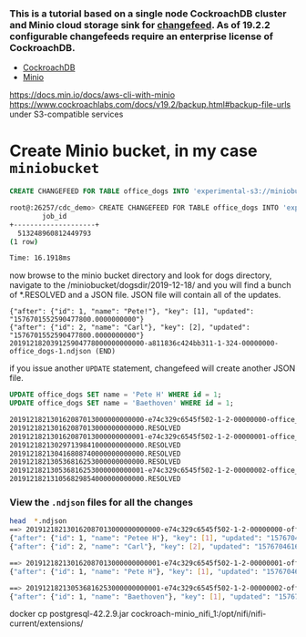 ### This is a tutorial based on a single node CockroachDB cluster and Minio cloud storage sink for [changefeed](https://www.cockroachlabs.com/docs/stable/change-data-capture.html#create-a-changefeed-connected-to-a-cloud-storage-sink). As of 19.2.2 configurable changefeeds require an enterprise license of CockroachDB.

 - [CockroachDB](https://www.cockroachlabs.com/docs/stable/enterprise-licensing.html)
 - [Minio](https://hub.docker.com/r/minio/minio/)

https://docs.min.io/docs/aws-cli-with-minio
https://www.cockroachlabs.com/docs/v19.2/backup.html#backup-file-urls under S3-compatible services

# Create Minio bucket, in my case `miniobucket`

```sql
CREATE CHANGEFEED FOR TABLE office_dogs INTO 'experimental-s3://miniobucket/dogs?AWS_ACCESS_KEY_ID=miniominio&AWS_SECRET_ACCESS_KEY=miniominio13&AWS_ENDPOINT=http://minio:9000' with updated, resolved='10s';
```

```bash
root@:26257/cdc_demo> CREATE CHANGEFEED FOR TABLE office_dogs INTO 'experimental-s3://miniobucket/dogs?AWS_ACCESS_KEY_ID=miniominio&AWS_SECRET_ACCESS_KEY=miniominio13&AWS_ENDPOINT=http://minio:9000' with updated, resolved='10s';
        job_id
+--------------------+
  513248960812449793
(1 row)

Time: 16.1918ms
```

now browse to the minio bucket directory and look for dogs directory, navigate to the /miniobucket/dogsdir/2019-12-18/ and you will find a bunch of *.RESOLVED and a JSON file. JSON file will contain all of the updates.

```
{"after": {"id": 1, "name": "Pete!"}, "key": [1], "updated": "1576701552590477800.0000000000"}
{"after": {"id": 2, "name": "Carl"}, "key": [2], "updated": "1576701552590477800.0000000000"}
201912182039125904778000000000000-a811836c424bb311-1-324-00000000-office_dogs-1.ndjson (END)
```
if you issue another `UPDATE` statement, changefeed will create another JSON file.

```sql
UPDATE office_dogs SET name = 'Pete H' WHERE id = 1;
UPDATE office_dogs SET name = 'Baethoven' WHERE id = 1;
```

```bash
201912182130162087013000000000000-e74c329c6545f502-1-2-00000000-office_dogs-1.ndjson
201912182130162087013000000000000.RESOLVED
201912182130162087013000000000001-e74c329c6545f502-1-2-00000001-office_dogs-1.ndjson
201912182130297139841000000000000.RESOLVED
201912182130416808740000000000000.RESOLVED
201912182130536816253000000000000.RESOLVED
201912182130536816253000000000001-e74c329c6545f502-1-2-00000002-office_dogs-1.ndjson
201912182131056829854000000000000.RESOLVED
```

### View the `.ndjson` files for all the changes

```bash
head  *.ndjson
==> 201912182130162087013000000000000-e74c329c6545f502-1-2-00000000-office_dogs-1.ndjson <==
{"after": {"id": 1, "name": "Petee H"}, "key": [1], "updated": "1576704616208701300.0000000000"}
{"after": {"id": 2, "name": "Carl"}, "key": [2], "updated": "1576704616208701300.0000000000"}

==> 201912182130162087013000000000001-e74c329c6545f502-1-2-00000001-office_dogs-1.ndjson <==
{"after": {"id": 1, "name": "Pete H"}, "key": [1], "updated": "1576704627177722800.0000000000"}

==> 201912182130536816253000000000001-e74c329c6545f502-1-2-00000002-office_dogs-1.ndjson <==
{"after": {"id": 1, "name": "Baethoven"}, "key": [1], "updated": "1576704694317030100.0000000000"}
```
docker cp postgresql-42.2.9.jar cockroach-minio_nifi_1:/opt/nifi/nifi-current/extensions/
